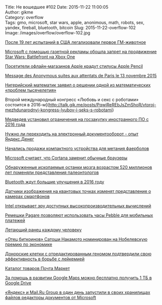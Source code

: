Title: Не вошедшее #102
Date: 2015-11-22 11:00:05  
Author: gikme  
Category: overflow  
Tags: gmo, microsoft, star wars, apple, anonimous, math, robots, sex, yandex, fireball, bluetooth, bitcoin
Slug: 2015-11-22-overflow-102  
Image: /images/overflow/overflow-102.jpg


[После 19 лет испытаний в США легализовали первое ГМ-животное](http://talk.gik.me/posts/9Njy4dd4miohMK6Ha/posle-19-let-ispytanij-v-ssha-legalizovali-pervoe-gm)

[Microsoft с помощью газетной рекламы обошла запрет на продвижение Star Wars: Battlefront на Xbox One](http://talk.gik.me/posts/2XtMPzGdMatn8prGh/microsoft-s-pomoshyu-gazetnoj-reklamy-oboshla-zapret-na)

[Посетители офлайн-магазинов Apple крадут стилусы Apple Pencil](http://talk.gik.me/posts/enmLonsZzN5yYhyAb/posetiteli-oflajn-magazinov-apple-kradut-stilusy-apple)

[Message des Anonymous suites aux attentats de Paris le 13 novembre 2015](http://talk.gik.me/posts/azyhS9M6QirriDMbr/ne-ravnodushnye-or-english-version-official-or-message-des)

[Нигерийский математик заявил о решении одной из математических &laquo;проблем тысячелетия&raquo;](http://talk.gik.me/posts/8hdTZTCYTRwi8DBN2/nigerijskij-matematik-zayavil-o-reshenii-odnoj-iz)

Второй международный конгресс &laquo;Любовь и секс с роботами&raquo; состоится в 2016-м](http://talk.gik.me/posts/PqwiReREbJsZmShoR/vtoroj-mezhdunarodnyj-kongress-lyubov-i-seks-s-robotami)

[Медведев установил ограничения на госзакупку иностранного ПО с 2016 года](http://talk.gik.me/posts/siCzGifgc4jedwJZx/medvedev-ustanovil-ogranicheniya-na-goszakupku-inostrannogo)

[Нужно ли переходить на электронный документооборот - опыт Яндекс.Денег](http://talk.gik.me/posts/e5yra5M667gmLQJM4/nuzhno-li-perehodit-na-elektronnyj-dokumentooborot-opyt)

[Начались продажи компактного устройства для метания фаерболов](http://talk.gik.me/posts/TNNkS9WjWrX8jhbCX/nachalis-prodazhi-kompaktnogo-ustrojstva-dlya-metaniya)

[Microsoft считает, что Cortana заменит обычные браузеры](http://talk.gik.me/posts/Bfkoa5GLKcEkMT5Ah/microsoft-schitaet-chto-cortana-zamenit-obychnye-brauzery)

[Обнаруженные ископаемые останки мозга возрастом 520 миллионов лет поменяли представления палеонтологов](http://talk.gik.me/posts/srxBPQmeck3mM9xY9/obnaruzhennye-iskopaemye-ostanki-mozga-vozrastom-520)

[Bluetooth ждут большие улучшения в 2016 году](http://talk.gik.me/posts/HKedvzPZRWnQ9YCEe/bluetooth-zhdut-bolshie-uluchsheniya-v-2016-godu)

[Датчики изображения на квантовых точках изменят представление о камерах смартфонов](http://talk.gik.me/posts/KZ7CSKA23RG2ogFwA/datchiki-izobrazheniya-na-kvantovyh-tochkah-izmenyat)

[Intel открывает эру доступных высокопроизводительных вычислений](http://talk.gik.me/posts/DbTq5L4pX38kqYwmW/intel-otkryvaet-eru-dostupnyh-vysokoproizvoditelnyh)

[Ремешки Pagare позволяют использовать часы Pebble для мобильных платежей](http://talk.gik.me/posts/tF3M4BiEc97yzxbuX/remeshki-pagare-pozvolyayut-ispolzovat-chasy-pebble-dlya)

[Летающий ранец каждому человеку](http://talk.gik.me/posts/ZSvfnw44R9zWqrDdD/letayushij-ranec-kazhdomu-cheloveku)

[&laquo;Отец биткоинов&raquo; Сатоши Накамото номинирован на Нобелевскую премию по экономике](http://talk.gik.me/posts/k3qw5CGYSuFnx4z8y/otec-bitkoinov-satoshi-nakamoto-nominirovan-na-nobelevskuyu)

[Донорские клетки с отредактированным геномом подтвердили свою эффективность в борьбе с лейкемией](http://talk.gik.me/posts/QBZE34mvs9xNKoyb6/donorskie-kletki-s-otredaktirovannym-genomom-podtverdili)

[Каталог товаров Почта Маркет](http://talk.gik.me/posts/swFvDHXLXkemYbDoT/katalog-tovarov-pochta-market)

[За помощь в развитии Google Maps можно бесплатно получить 1 ТБ в Google Drive](http://talk.gik.me/posts/6oEkzXkSDCsEhxfA3/za-pomosh-v-razvitii-google-maps-mozhno-besplatno-poluchit-1)

[&laquo;Яндекс&raquo; и Mail.Ru Group в один день запустили в своих хранилищах файлов редакторы документов от Microsoft](http://talk.gik.me/posts/3hFKd3onNqQZ9XgHw/yandeks-i-mail-ru-group-v-odin-den-zapustili-v-svoih)
